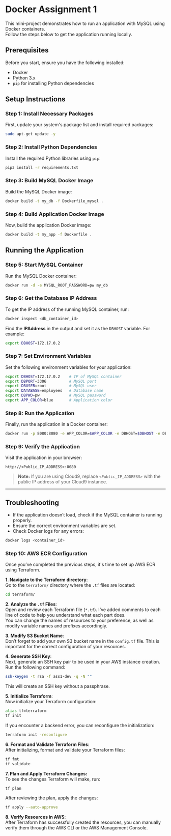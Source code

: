 # Docker Assignment 1

This mini-project demonstrates how to run an application with MySQL using Docker containers.  
Follow the steps below to get the application running locally.

## Prerequisites

Before you start, ensure you have the following installed:
- Docker
- Python 3.x
- `pip` for installing Python dependencies

## Setup Instructions

### Step 1: Install Necessary Packages
First, update your system's package list and install required packages:

```bash
sudo apt-get update -y
```

### Step 2: Install Python Dependencies
Install the required Python libraries using `pip`:

```bash
pip3 install -r requirements.txt
```

### Step 3: Build MySQL Docker Image
Build the MySQL Docker image:

```bash
docker build -t my_db -f Dockerfile_mysql .
```

### Step 4: Build Application Docker Image
Now, build the application Docker image:

```bash
docker build -t my_app -f Dockerfile .
```

## Running the Application

### Step 5: Start MySQL Container
Run the MySQL Docker container:

```bash
docker run -d -e MYSQL_ROOT_PASSWORD=pw my_db
```

### Step 6: Get the Database IP Address
To get the IP address of the running MySQL container, run:

```bash
docker inspect <db_container_id>
```

Find the **IPAddress** in the output and set it as the `DBHOST` variable. For example:

```bash
export DBHOST=172.17.0.2
```

### Step 7: Set Environment Variables
Set the following environment variables for your application:

```bash
export DBHOST=172.17.0.2    # IP of MySQL container
export DBPORT=3306          # MySQL port
export DBUSER=root          # MySQL user
export DATABASE=employees   # Database name
export DBPWD=pw             # MySQL password
export APP_COLOR=blue       # Application color
```

### Step 8: Run the Application
Finally, run the application in a Docker container:

```bash
docker run -p 8080:8080 -e APP_COLOR=$APP_COLOR -e DBHOST=$DBHOST -e DBPORT=$DBPORT -e DBUSER=$DBUSER -e DBPWD=$DBPWD my_app
```

### Step 9: Verify the Application
Visit the application in your browser:

```
http://<Public_IP_ADDRESS>:8080
```

> **Note:** If you are using Cloud9, replace `<Public_IP_ADDRESS>` with the public IP address of your Cloud9 instance.

---

## Troubleshooting

- If the application doesn’t load, check if the MySQL container is running properly.
- Ensure the correct environment variables are set.
- Check Docker logs for any errors:

```bash
docker logs <container_id>
```
### Step 10: AWS ECR Configuration

Once you’ve completed the previous steps, it's time to set up AWS ECR using Terraform.

**1. Navigate to the Terraform directory**:  
Go to the `terraform/` directory where the `.tf` files are located:

```bash
cd terraform/
```

**2. Analyze the `.tf` Files**:  
Open and review each Terraform file (`*.tf`). I’ve added comments to each line of code to help you understand what each part does.  
You can change the names of resources to your preference, as well as modify variable names and prefixes accordingly.

**3. Modify S3 Bucket Name**:  
Don’t forget to add your own S3 bucket name in the `config.tf` file. This is important for the correct configuration of your resources.

**4. Generate SSH Key**:  
Next, generate an SSH key pair to be used in your AWS instance creation. Run the following command:

```bash
ssh-keygen -t rsa -f ass1-dev -q -N ""
```
This will create an SSH key without a passphrase.

**5. Initialize Terraform**:  
Now initialize your Terraform configuration:

```bash
alias tf=terraform
tf init
```
If you encounter a backend error, you can reconfigure the initialization:

```bash
terraform init -reconfigure
```
**6. Format and Validate Terraform Files**:  
After initializing, format and validate your Terraform files:

```bash
tf fmt
tf validate
```

**7. Plan and Apply Terraform Changes:**  
To see the changes Terraform will make, run:

```bash
tf plan
```
After reviewing the plan, apply the changes:

```bash
tf apply --auto-approve
```

**8. Verify Resources in AWS**:  
After Terraform has successfully created the resources, you can manually verify them through the AWS CLI or the AWS Management Console.